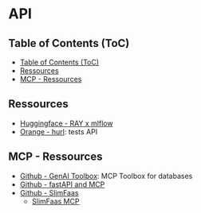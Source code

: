 # API

## Table of Contents (ToC)

- [Table of Contents (ToC)](#table-of-contents-toc)
- [Ressources](#ressources)
- [MCP - Ressources](#mcp---ressources)

## Ressources

- [Huggingface - RAY x mlflow](https://huggingface.co/learn/cookbook/mlflow_ray_serve)
- [Orange - hurl](https://github.com/Orange-OpenSource/hurl): tests API

## MCP - Ressources

- [Github - GenAI Toolbox](https://github.com/googleapis/genai-toolbox): MCP Toolbox for databases
- [Github - fastAPI and MCP](https://github.com/tadata-org/fastapi_mcp)
- [Github - SlimFaas](https://github.com/SlimPlanet/SlimFaas)
  - [SlimFaas MCP](https://slimfaas.dev/mcp)